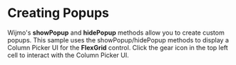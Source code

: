 Creating Popups
===================

 Wijmo's **showPopup** and **hidePopup** methods allow you to create custom popups. This sample uses the showPopup/hidePopup methods to display a Column Picker UI for the __FlexGrid__ control. Click the gear icon in the top left cell to interact with the Column Picker UI.